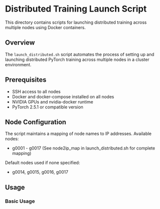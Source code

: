 # Distributed Training Launch Script

This directory contains scripts for launching distributed training across multiple nodes using Docker containers.

## Overview

The `launch_distributed.sh` script automates the process of setting up and launching distributed PyTorch training across multiple nodes in a cluster environment.

## Prerequisites

- SSH access to all nodes
- Docker and docker-compose installed on all nodes
- NVIDIA GPUs and nvidia-docker runtime
- PyTorch 2.5.1 or compatible version

## Node Configuration

The script maintains a mapping of node names to IP addresses. Available nodes:
- g0001 - g0017 (See node2ip_map in launch_distributed.sh for complete mapping)

Default nodes used if none specified:
- g0014, g0015, g0016, g0017

## Usage

### Basic Usage

